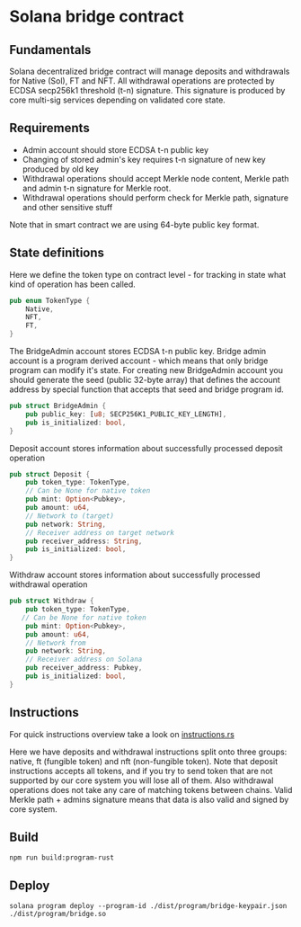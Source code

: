 # Solana bridge contract

## Fundamentals
Solana decentralized bridge contract will manage deposits and withdrawals for Native (Sol), FT and NFT. 
All withdrawal operations are protected by ECDSA secp256k1 threshold (t-n) signature. 
This signature is produced by core multi-sig services depending on validated core state.   

## Requirements
- Admin account should store ECDSA t-n public key
- Changing of stored admin's key requires t-n signature of new key produced by old key
- Withdrawal operations should accept Merkle node content, Merkle path and admin t-n signature for Merkle root.
- Withdrawal operations should perform check for Merkle path, signature and other sensitive stuff

Note that in smart contract we are using 64-byte public key format.

## State definitions
Here we define the token type on contract level - for tracking in state what kind of operation has been called.
```rust
pub enum TokenType {
    Native,
    NFT,
    FT,
}
```

The BridgeAdmin account stores ECDSA t-n public key. Bridge admin account is a program derived account - which means that only bridge program can modify it's state. 
For creating new BridgeAdmin account you should generate the seed (public 32-byte array) 
that defines the account address by special function that accepts that seed and bridge program id.
```rust
pub struct BridgeAdmin {
    pub public_key: [u8; SECP256K1_PUBLIC_KEY_LENGTH],
    pub is_initialized: bool,
}
```

Deposit account stores information about successfully processed deposit operation
```rust
pub struct Deposit {
    pub token_type: TokenType,
    // Can be None for native token
    pub mint: Option<Pubkey>,
    pub amount: u64,
    // Network to (target)
    pub network: String,
    // Receiver address on target network
    pub receiver_address: String,
    pub is_initialized: bool,
}
```

Withdraw account stores information about successfully processed withdrawal operation
```rust
pub struct Withdraw {
    pub token_type: TokenType,
   // Can be None for native token
    pub mint: Option<Pubkey>,
    pub amount: u64,
    // Network from
    pub network: String,
    // Receiver address on Solana
    pub receiver_address: Pubkey,
    pub is_initialized: bool,
}
```

## Instructions

For quick instructions overview take a look on [instructions.rs](./src/instruction.rs) 

Here we have deposits and withdrawal instructions split onto three groups: native, ft (fungible token) and nft (non-fungible token).
Note that deposit instructions accepts all tokens, and if you try to send token that are not supported by our core system you will lose all of them.
Also withdrawal operations does not take any care of matching tokens between chains. 
Valid Merkle path + admins signature means that data is also valid and signed by core system.

## Build

```shell
npm run build:program-rust
```

## Deploy
```shell
solana program deploy --program-id ./dist/program/bridge-keypair.json ./dist/program/bridge.so
```

